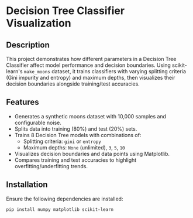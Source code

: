 # Decision Tree Classifier Visualization

## Description
This project demonstrates how different parameters in a Decision Tree Classifier affect model performance and decision boundaries. Using scikit-learn's `make_moons` dataset, it trains classifiers with varying splitting criteria (Gini impurity and entropy) and maximum depths, then visualizes their decision boundaries alongside training/test accuracies.

## Features
- Generates a synthetic moons dataset with 10,000 samples and configurable noise.
- Splits data into training (80%) and test (20%) sets.
- Trains 8 Decision Tree models with combinations of:
  - Splitting criteria: `gini` or `entropy`
  - Maximum depths: `None` (unlimited), `3`, `5`, `10`
- Visualizes decision boundaries and data points using Matplotlib.
- Compares training and test accuracies to highlight overfitting/underfitting trends.

## Installation
Ensure the following dependencies are installed:
```bash
pip install numpy matplotlib scikit-learn
